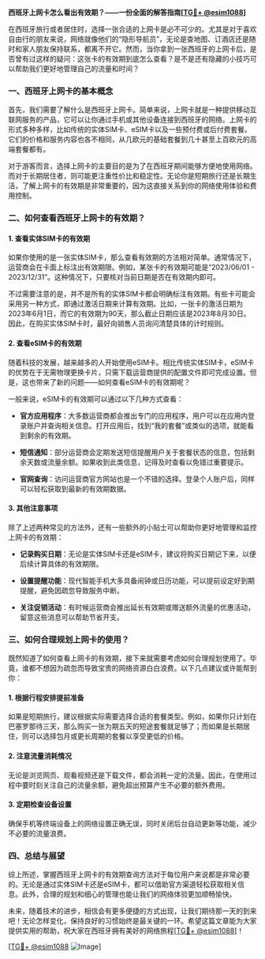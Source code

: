 **西班牙上网卡怎么看出有效期？——一份全面的解答指南[[TG💪+ @esim1088](https://t.me/s/esim1088)]**

在西班牙旅行或者居住时，选择一张合适的上网卡是必不可少的。尤其是对于喜欢自由行的朋友来说，网络就像他们的“隐形导航员”，无论是查地图、订酒店还是随时和家人朋友保持联系，都离不开它。然而，当你拿到一张西班牙的上网卡后，是否曾有过这样的疑问：这张卡的有效期到底怎么查看？是不是还有隐藏的小技巧可以帮助我们更好地管理自己的流量和时间？

### 一、西班牙上网卡的基本概念

首先，我们需要了解什么是西班牙上网卡。简单来说，上网卡就是一种提供移动互联网服务的产品，它可以让你通过手机或其他设备连接到西班牙的网络。上网卡的形式多种多样，比如传统的实体SIM卡、eSIM卡以及一些预付费或后付费套餐。它们的价格和服务内容也各不相同，从几欧元的基础套餐到几十甚至上百欧元的高端套餐都有。

对于游客而言，选择上网卡的主要目的是为了在西班牙期间能够方便地使用网络。而对于长期居住者，则可能更注重性价比和稳定性。无论你是短期旅行还是长期生活，了解上网卡的有效期是非常重要的，因为这直接关系到你的网络使用体验和费用控制。

### 二、如何查看西班牙上网卡的有效期？

#### 1. 查看实体SIM卡的有效期

如果你使用的是一张实体SIM卡，那么查看有效期的方法相对简单。通常情况下，运营商会在卡面上标注出有效期限。例如，某张卡的有效期可能是“2023/06/01 - 2023/12/31”。这种情况下，只要核对当前日期是否在有效期内即可。

不过需要注意的是，并不是所有的实体SIM卡都会明确标注有效期。有些卡可能会采用另一种方式，即通过激活日期来计算有效期。比如，一张卡的激活日期为2023年6月1日，而它的有效期为90天，那么截止日期应该是2023年8月30日。因此，在购买实体SIM卡时，最好向销售人员询问清楚具体的计时规则。

#### 2. 查看eSIM卡的有效期

随着科技的发展，越来越多的人开始使用eSIM卡。相比传统实体SIM卡，eSIM卡的优势在于无需物理更换卡片，只需下载运营商提供的配置文件即可完成设置。但是，这也带来了新的问题——如何查看eSIM卡的有效期呢？

一般来说，eSIM卡的有效期可以通过以下几种方式查看：

- **官方应用程序**：大多数运营商都会推出专门的应用程序，用户可以在应用内登录账户并查询相关信息。打开应用后，找到“我的套餐”或类似的选项，就能看到剩余的有效期。
  
- **短信通知**：部分运营商会定期发送短信提醒用户关于套餐状态的信息，包括剩余天数或流量余额。如果收到此类信息，记得及时查看以免错过重要提示。

- **官网查询**：访问运营商官方网站也是一个不错的选择。登录个人账户后，同样可以轻松获取到最新的有效期数据。

#### 3. 其他注意事项

除了上述两种常见的方法外，还有一些额外的小贴士可以帮助你更好地管理和监控上网卡的有效期：

- **记录购买日期**：无论是实体SIM卡还是eSIM卡，建议将购买日期记下来，以便后续计算具体的有效期限。
  
- **设置提醒功能**：现代智能手机大多具备闹钟或日历功能，可以提前设定好到期提醒，避免因疏忽导致服务中断。
  
- **关注促销活动**：有时候运营商会推出延长有效期或赠送额外流量的优惠活动，留意这些消息可以帮助节省开支。

### 三、如何合理规划上网卡的使用？

既然知道了如何查看上网卡的有效期，接下来就需要考虑如何合理规划使用了。毕竟，谁都不想因为疏忽而导致宝贵的网络资源白白浪费。以下几点建议或许能帮到你：

#### 1. 根据行程安排提前准备

如果是短期旅行，建议根据实际需要选择合适的套餐类型。例如，如果你只计划在巴塞罗那待三天，那么购买一张为期五天的短途套餐就足够了；而如果是长期居住，则可以选择包月或更长周期的套餐以享受更低的价格。

#### 2. 注意流量消耗情况

无论是浏览网页、观看视频还是下载文件，都会消耗一定的流量。因此，在使用过程中要时刻关注自己的流量余额，避免超出预算产生不必要的额外费用。

#### 3. 定期检查设备设置

确保手机等终端设备上的网络设置正确无误，同时关闭后台自动更新等功能，减少不必要的流量浪费。

### 四、总结与展望

综上所述，掌握西班牙上网卡的有效期查询方法对于每位用户来说都是非常必要的。无论是通过实体SIM卡还是eSIM卡，都可以借助官方渠道轻松获取相关信息。此外，合理的规划和细心的管理也能让我们的网络体验更加顺畅愉快。

未来，随着技术的进步，相信会有更多便捷的方式出现，让我们期待那一天的到来吧！无论怎样变化，保持良好的习惯始终是最关键的一环。希望这篇文章能为大家提供实用的帮助，祝大家在西班牙拥有美好的网络旅程[[TG💪+ @esim1088](https://t.me/s/esim1088)]！

[[TG💪+ @esim1088](https://t.me/s/esim1088) ![Image](https://i.postimg.cc/4NQfJmqS/Snipaste-2025-05-13-00-14-12.png)]